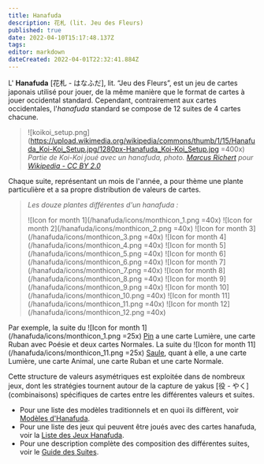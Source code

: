 ```yaml
---
title: Hanafuda
description: 花札 (lit. Jeu des Fleurs)
published: true
date: 2022-04-10T15:17:48.137Z
tags: 
editor: markdown
dateCreated: 2022-04-01T22:32:41.884Z
---
```


 L' **Hanafuda** [花札 - はなふだ], lit. “Jeu des Fleurs”, est un jeu de cartes japonais utilisé pour jouer, de la même manière que le format de cartes à jouer occidental standard. Cependant, contrairement aux cartes occidentales, l'*hanafuda* standard se compose de 12 suites de 4 cartes chacune. 
 
> ![koikoi_setup.png](https://upload.wikimedia.org/wikipedia/commons/thumb/1/15/Hanafuda_Koi-Koi_Setup.jpg/1280px-Hanafuda_Koi-Koi_Setup.jpg =400x)
> *Partie de Koi-Koi joué avec un hanafuda, photo. [Marcus Richert](http://www.marcusrichert.com/images/koikoi1/) pour [Wikipedia - CC BY 2.0](https://en.wikipedia.org/wiki/Hanafuda#/media/File:Hanafuda_Koi-Koi_Setup.jpg)*

Chaque suite, représentant un mois de l'année, a pour thème une plante particulière et a sa propre distribution de valeurs de cartes. 

> *Les douze plantes différentes d'un hanafuda :*
>
> ![Icon for month 1](/hanafuda/icons/monthicon_1.png =40x) ![Icon for month 2](/hanafuda/icons/monthicon_2.png =40x) ![Icon for month 3](/hanafuda/icons/monthicon_3.png =40x) ![Icon for month 4](/hanafuda/icons/monthicon_4.png =40x) ![Icon for month 5](/hanafuda/icons/monthicon_5.png =40x) ![Icon for month 6](/hanafuda/icons/monthicon_6.png =40x) ![Icon for month 7](/hanafuda/icons/monthicon_7.png =40x) ![Icon for month 8](/hanafuda/icons/monthicon_8.png =40x) ![Icon for month 9](/hanafuda/icons/monthicon_9.png =40x) ![Icon for month 10](/hanafuda/icons/monthicon_10.png =40x) ![Icon for month 11](/hanafuda/icons/monthicon_11.png =40x) ![Icon for month 12](/hanafuda/icons/monthicon_12.png =40x) 


Par exemple, la suite du ![Icon for month 1](/hanafuda/icons/monthicon_1.png =25x) [Pin](/fr/hanafuda/suits/pine) a une carte Lumière, une carte Ruban avec Poésie et deux cartes Normales. La suite du ![Icon for month 11](/hanafuda/icons/monthicon_11.png =25x) [Saule](/fr/hanafuda/suits/willow), quant à elle, a une carte Lumière, une carte Animal, une carte Ruban et une carte Normale. 

Cette structure de valeurs asymétriques est exploitée dans de nombreux jeux, dont les stratégies tournent autour de la capture de yakus [役 - やく] (combinaisons) spécifiques de cartes entre les différentes valeurs et suites. 

* Pour une liste des modèles traditionnels et en quoi ils diffèrent, voir [Modèles d'Hanafuda](/en/hanafuda/patterns). 
* Pour une liste des jeux qui peuvent être joués avec des cartes hanafuda, voir la [Liste des Jeux Hanafuda](/fr/hanafuda/games/). 
* Pour une description complète des composition des différentes suites, voir le [Guide des Suites](/fr/hanafuda/suits/). 